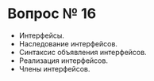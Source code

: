 # Вопрос № 16

* Интерфейсы. 
* Наследование интерфейсов. 
* Синтаксис объявления интерфейсов. 
* Реализация интерфейсов. 
* Члены интерфейсов.